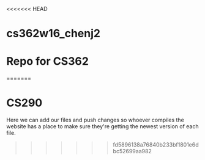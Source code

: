 <<<<<<< HEAD
# cs362w16_chenj2
# Repo for CS362
=======
# CS290

Here we can add our files and push changes so whoever compiles the website has a place to make sure they're getting the newest version of each file.
>>>>>>> fd5896138a76840b233bf1801e6dbc52699aa982

